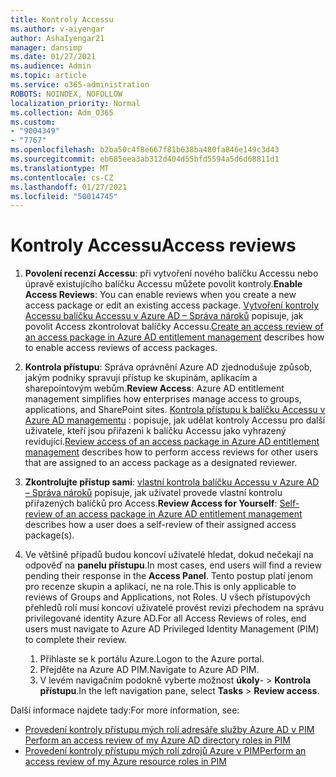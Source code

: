 ```yaml
---
title: Kontroly Accessu
ms.author: v-aiyengar
author: AshaIyengar21
manager: dansimp
ms.date: 01/27/2021
ms.audience: Admin
ms.topic: article
ms.service: o365-administration
ROBOTS: NOINDEX, NOFOLLOW
localization_priority: Normal
ms.collection: Adm_O365
ms.custom:
- "9004349"
- "7767"
ms.openlocfilehash: b2ba50c4f8e667f81b638ba480fa846e149c3d43
ms.sourcegitcommit: eb685eea3ab312d404d55bfd5594a5d6d68811d1
ms.translationtype: MT
ms.contentlocale: cs-CZ
ms.lasthandoff: 01/27/2021
ms.locfileid: "50014745"
---
```

# <a name="access-reviews"></a><span data-ttu-id="03257-102">Kontroly Accessu</span><span class="sxs-lookup"><span data-stu-id="03257-102">Access reviews</span></span>

1. <span data-ttu-id="03257-103">**Povolení recenzí Accessu**: při vytvoření nového balíčku Accessu nebo úpravě existujícího balíčku Accessu můžete povolit kontroly.</span><span class="sxs-lookup"><span data-stu-id="03257-103">**Enable Access Reviews**: You can enable reviews when you create a new access package or edit an existing access package.</span></span> <span data-ttu-id="03257-104">[Vytvoření kontroly Accessu balíčku Accessu v Azure AD – Správa nároků](https://docs.microsoft.com/azure/active-directory/governance/entitlement-management-access-reviews-create) popisuje, jak povolit Access zkontrolovat balíčky Accessu.</span><span class="sxs-lookup"><span data-stu-id="03257-104">[Create an access review of an access package in Azure AD entitlement management](https://docs.microsoft.com/azure/active-directory/governance/entitlement-management-access-reviews-create) describes how to enable access reviews of access packages.</span></span>

1. <span data-ttu-id="03257-105">**Kontrola přístupu**: Správa oprávnění Azure AD zjednodušuje způsob, jakým podniky spravují přístup ke skupinám, aplikacím a sharepointovým webům.</span><span class="sxs-lookup"><span data-stu-id="03257-105">**Review Access**: Azure AD entitlement management simplifies how enterprises manage access to groups, applications, and SharePoint sites.</span></span> <span data-ttu-id="03257-106">[Kontrola přístupu k balíčku Accessu v Azure AD managementu](https://docs.microsoft.com/azure/active-directory/governance/entitlement-management-access-reviews-create) : popisuje, jak udělat kontroly Accessu pro další uživatele, kteří jsou přiřazeni k balíčku Accessu jako vyhrazený revidující.</span><span class="sxs-lookup"><span data-stu-id="03257-106">[Review access of an access package in Azure AD entitlement management](https://docs.microsoft.com/azure/active-directory/governance/entitlement-management-access-reviews-create) describes how to perform access reviews for other users that are assigned to an access package as a designated reviewer.</span></span>

1. <span data-ttu-id="03257-107">**Zkontrolujte přístup sami**: [vlastní kontrola balíčku Accessu v Azure AD – Správa nároků](https://docs.microsoft.com/azure/active-directory/governance/entitlement-management-access-reviews-self-review) popisuje, jak uživatel provede vlastní kontrolu přiřazených balíčků pro Access.</span><span class="sxs-lookup"><span data-stu-id="03257-107">**Review Access for Yourself**: [Self-review of an access package in Azure AD entitlement management](https://docs.microsoft.com/azure/active-directory/governance/entitlement-management-access-reviews-self-review) describes how a user does a self-review of their assigned access package(s).</span></span>

1. <span data-ttu-id="03257-108">Ve většině případů budou koncoví uživatelé hledat, dokud nečekají na odpověď na **panelu přístupu**.</span><span class="sxs-lookup"><span data-stu-id="03257-108">In most cases, end users will find a review pending their response in the **Access Panel**.</span></span> <span data-ttu-id="03257-109">Tento postup platí jenom pro recenze skupin a aplikací, ne na role.</span><span class="sxs-lookup"><span data-stu-id="03257-109">This is only applicable to reviews of Groups and Applications, not Roles.</span></span> <span data-ttu-id="03257-110">U všech přístupových přehledů rolí musí koncoví uživatelé provést revizi přechodem na správu privilegované identity Azure AD.</span><span class="sxs-lookup"><span data-stu-id="03257-110">For all Access Reviews of roles, end users must navigate to Azure AD Privileged Identity Management (PIM) to complete their review.</span></span>

    1. <span data-ttu-id="03257-111">Přihlaste se k portálu Azure.</span><span class="sxs-lookup"><span data-stu-id="03257-111">Logon to the Azure portal.</span></span>
    2. <span data-ttu-id="03257-112">Přejděte na Azure AD PIM.</span><span class="sxs-lookup"><span data-stu-id="03257-112">Navigate to Azure AD PIM.</span></span>
    3. <span data-ttu-id="03257-113">V levém navigačním podokně vyberte možnost **úkoly**-  >  **Kontrola přístupu**.</span><span class="sxs-lookup"><span data-stu-id="03257-113">In the left navigation pane, select **Tasks** > **Review access**.</span></span>
    
<span data-ttu-id="03257-114">Další informace najdete tady:</span><span class="sxs-lookup"><span data-stu-id="03257-114">For more information, see:</span></span>

- [<span data-ttu-id="03257-115">Provedení kontroly přístupu mých rolí adresáře služby Azure AD v PIM </span><span class="sxs-lookup"><span data-stu-id="03257-115">Perform an access review of my Azure AD directory roles in PIM </span></span>](https://docs.microsoft.com/azure/active-directory/privileged-identity-management/pim-how-to-perform-security-review/)
- [<span data-ttu-id="03257-116">Provedení kontroly přístupu mých rolí zdrojů Azure v PIM</span><span class="sxs-lookup"><span data-stu-id="03257-116">Perform an access review of my Azure resource roles in PIM</span></span>](https://docs.microsoft.com/azure/active-directory/privileged-identity-management/pim-resource-roles-perform-access-review/)